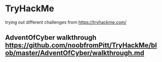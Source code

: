 # TryHackMe
trying out different challenges from https://tryhackme.com/

## AdventOfCyber walkthrough https://github.com/noobfromPitt/TryHackMe/blob/master/AdventOfCyber/walkthrough.md

